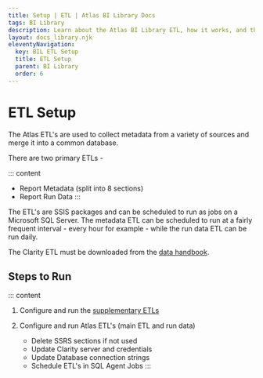 ```yaml
---
title: Setup | ETL | Atlas BI Library Docs
tags: BI Library
description: Learn about the Atlas BI Library ETL, how it works, and the supplementary ETL's used to gather report metadata.
layout: docs_library.njk
eleventyNavigation:
  key: BIL ETL Setup
  title: ETL Setup
  parent: BI Library
  order: 6
---
```


# ETL Setup

The Atlas ETL's are used to collect metadata from a variety of sources and merge it into a common database.

There are two primary ETLs -

::: content
- Report Metadata (split into 8 sections)
- Report Run Data
:::

The ETL's are SSIS packages and can be scheduled to run as jobs on a Microsoft SQL Server. The metadata ETL can be scheduled to run at a fairly frequent interval - every hour for example - while the run data ETL can be run daily.

The Clarity ETL must be downloaded from the [data handbook](https://datahandbook.epic.com/Reports/Details/9000648).


## Steps to Run

::: content
1. Configure and run the [supplementary ETLs](/docs/bi-library/etl/supplimentary-etls/)
2. Configure and run Atlas ETL's (main ETL and run data)

   - Delete SSRS sections if not used
   - Update Clarity server and credentials
   - Update Database connection strings
   - Schedule ETL's in SQL Agent Jobs
:::
